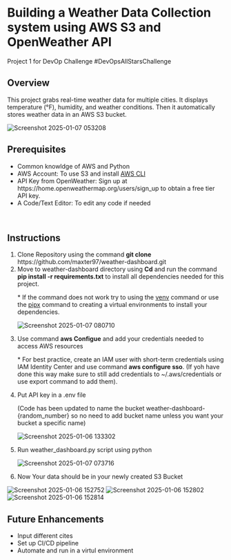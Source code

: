 <h1>Building a Weather Data Collection system using AWS S3 and OpenWeather API</h1>
Project 1 for DevOp Challenge #DevOpsAllStarsChallenge
<h2>Overview</h2>
<p>This project grabs real-time weather data for multiple cities. It displays temperature (°F), humidity, and weather conditions. Then it automatically stores weather data in an AWS S3 bucket.</p>

![Screenshot 2025-01-07 053208](https://github.com/user-attachments/assets/2dcc45dc-5888-4f44-9e31-9e186902d5b2)
<br/>
<h2>Prerequisites</h2> 
<ul>
  <li>Common knowldge of AWS and Python</li>
  <li>AWS Account: To use S3 and install <a href="https://aws.amazon.com/cli/">AWS CLI</a></li>
  <li>API Key from OpenWeather: Sign up at https://home.openweathermap.org/users/sign_up to obtain a free tier API key.</li>
  <li>A Code/Text Editor: To edit any code if needed</li>
</ul>

<br/>
<h2>Instructions</h2>
<ol>
  <li>Clone Repository using the command <b>git clone</b> https://github.com/maxter97/weather-dashboard.git</li>
  <li>Move to weather-dashboard directory using <b>Cd</b> and run the command <b>pip install -r requirements.txt</b> to install all dependencies needed for this project.
  <p>* If the command does not work try to using the <a href="https://docs.python.org/3/library/venv.html">venv</a> command or use the <a href="https://pipx.pypa.io/stable/">pipx<a/> command to creating a virtual environments to install your dependencies. </p>
      
![Screenshot 2025-01-07 080710](https://github.com/user-attachments/assets/9a512778-d359-4f18-bf55-b5dc8ddba4f1)
  <li>Use command <b>aws Configue</b> and add your credentials needed to access AWS resources
  <p>* For best practice, create an IAM user with short-term credentials using IAM Identity Center and use command <b>aws configure sso</b>. (If yoh have done this way make sure to still add credentials to ~/.aws/credentials or use export command to add them). </p></li>
  <li>Put API key in a .env file <p>(Code has been updated to name the bucket weather-dashboard-{random_number} so no need to add bucket name unless you want your bucket a specific name)</p></li>
    
  ![Screenshot 2025-01-06 133302](https://github.com/user-attachments/assets/63ae31e7-bb49-4bac-adf9-5f7f3c97d26b)
  <li>Run weather_dashboard.py script using python </li>
   
  ![Screenshot 2025-01-07 073716](https://github.com/user-attachments/assets/7c2dc2d5-3d34-4c79-b451-1ecf885f8e5a)
  <li>Now Your data should be in your newly created S3 Bucket</li>

</ol>

![Screenshot 2025-01-06 152752](https://github.com/user-attachments/assets/8a017f43-4e4f-4ae2-99f6-24cef9308fb3)
![Screenshot 2025-01-06 152802](https://github.com/user-attachments/assets/f7b727bf-0a41-448b-9310-368d6268314e)
![Screenshot 2025-01-06 152814](https://github.com/user-attachments/assets/0621dffc-dc42-4d73-b13d-2399beb5e6d7)

<h2>Future Enhancements</h2>
<ul>
  <li>Input different cites</li>
  <li>Set up CI/CD pipeline</li>
  <li>Automate and run in a virtul environment</li>
  
</ul>
